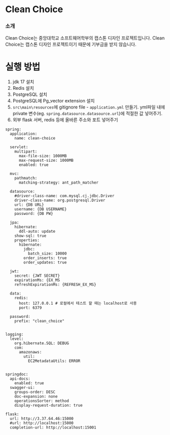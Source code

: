 # Clean Choice
### 소개
Clean Choice는 중앙대학교 소프트웨어학부의 캡스톤 디자인 프로젝트입니다. Clean Choice는 캡스톤 디자인 프로젝트이기 때문에 기부금을 받지 않습니다.

# 실행 방법
1. jdk 17 설치
2. Redis 설치
3. PostgreSQL 설치
4. PostgreSQL에 Pg_vector extension 설치
5. `src\main\resources`에 gitignore file - `application.yml` 만들기. yml파일 내에 private 변수(eg. `spring.datasource.datasource.url`)에 적절한 값 넣어주기.
6. 외부 flask 서버, redis 등에 올바른 주소와 포트 넣어주기
```
spring:
  application:
    name: clean-choice

  servlet:
    multipart:
      max-file-size: 1000MB
      max-request-size: 1000MB
      enabled: true

  mvc:
    pathmatch:
      matching-strategy: ant_path_matcher

  datasource:
    #driver-class-name: com.mysql.cj.jdbc.Driver
    driver-class-name: org.postgresql.Driver
    url: {DB URL}
    username: {DB USERNAME}
    password: {DB PW}

  jpa:
    hibernate:
      ddl-auto: update
    show-sql: true
    properties:
      hibernate:
        jdbc:
          batch_size: 10000
        order_inserts: true
        order_updates: true

  jwt:
    secret: {JWT SECRET}
    expirationMs: {EX_MS
    refreshExpirationMs: {REFRESH_EX_MS}

  data:
    redis:
      host: 127.0.0.1 # 로컬에서 테스트 할 때는 localhost로 사용
      port: 6379

  password:
    prefix: "clean_choice"


logging:
  level:
    org.hibernate.SQL: DEBUG
    com:
      amazonaws:
        util:
          EC2MetadataUtils: ERROR


springdoc:
  api-docs:
    enabled: true
  swagger-ui:
    groups-order: DESC
    doc-expansion: none
    operationsSorter: method
    display-request-duration: true

flask:
  url: http://3.37.64.46:15000
  #url: http://localhost:15000
  completion-url: http://localhost:15001
```
